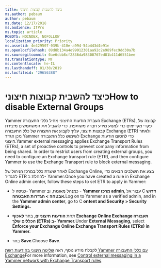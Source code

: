 ```yaml
---
title: כיצד להשבית קבוצות חיצוני
ms.author: pebaum
author: pebaum
ms.date: 12/17/2018
ms.audience: ITPro
ms.topic: article
ROBOTS: NOINDEX, NOFOLLOW
localization_priority: Priority
ms.assetid: 4e429507-039b-410e-a994-54b443d4e91e
ms.openlocfilehash: 09d8b134a4e99912301aa92c2e989fec9dd30a7b
ms.sourcegitcommit: 0ae6cbb8cf2836da98300767ed81b411d6551bee
ms.translationtype: MT
ms.contentlocale: he-IL
ms.lasthandoff: 01/30/2019
ms.locfileid: "29656388"
---
```

# <a name="how-to-disable-external-groups"></a><span data-ttu-id="bcf1d-102">כיצד להשבית קבוצות חיצוני</span><span class="sxs-lookup"><span data-stu-id="bcf1d-102">How to disable External Groups</span></span>

<span data-ttu-id="bcf1d-p101">Yammer העברת הודעות החיצוני מחיל כללי התעבורה Exchange (ETRs), קבוצה של פקדי מקדימים כדי למנוע מידע חברה משותפת. כדי להגביל את המשתמשים מיצירת קבוצות חיצוני, עליך לקבוע את התצורה של כלל התעבורה Exchange (ETR) ולאחר מכן הגדר Yammer לשימוש כלל התעבורה Exchange כדי לחסום הודעות חיצוני.</span><span class="sxs-lookup"><span data-stu-id="bcf1d-p101">Yammer external messaging applies Exchange Transport Rules (ETRs), a set of proactive controls to prevent company information from being shared. In order to restrict users from creating external groups, you need to configure an Exchange transport rule (ETR), and then configure Yammer to use the Exchange Transport rule to block external messaging.</span></span> 
  
<span data-ttu-id="bcf1d-105">לאחר שיצרת כלל במרכז הניהול של Exchange Online, בצע את השלבים הבאים כדי להגדיר ETR להחלת ב- Yammer:</span><span class="sxs-lookup"><span data-stu-id="bcf1d-105">Once you have created a rule in Exchange Online admin center, follow these steps to set ETR to apply in Yammer:</span></span>
  
- <span data-ttu-id="bcf1d-106">כניסה ל- Yammer כמנהל מאומת, וב - **Yammer מרכז admin**, עבור אל C **דרוש אבטחה \> הגדרות האבטחה.**</span><span class="sxs-lookup"><span data-stu-id="bcf1d-106">Log on to Yammer as a verified admin, and in the **Yammer admin center**, go to C **ontent and Security \> Security Settings.**</span></span>
    
- <span data-ttu-id="bcf1d-107">תחת **הודעות חיצוניים**, בחר **לאכוף Exchange Online Exchange תעבורה הכללים שלך (ETRs) ב- Yammer.**</span><span class="sxs-lookup"><span data-stu-id="bcf1d-107">Under **External Messaging**, select **Enforce your Exchange Online Exchange Transport Rules (ETRs) in Yammer.**</span></span>
    
- <span data-ttu-id="bcf1d-108">בחר **Save**.</span><span class="sxs-lookup"><span data-stu-id="bcf1d-108">Choose **Save**.</span></span> 
    
<span data-ttu-id="bcf1d-109">לקבלת מידע נוסף, ראה [שליטה חיצוני בהודעות רשת Yammer עם כללי התעבורה Exchange](https://support.office.com/article/Control-external-messaging-in-a-Yammer-network-with-Exchange-Transport-Rules-f8fd6403-c8f3-4307-9230-65304d6000d9)</span><span class="sxs-lookup"><span data-stu-id="bcf1d-109">For more information, see [Control external messaging in a Yammer network with Exchange Transport rules](https://support.office.com/article/Control-external-messaging-in-a-Yammer-network-with-Exchange-Transport-Rules-f8fd6403-c8f3-4307-9230-65304d6000d9)</span></span>
  

